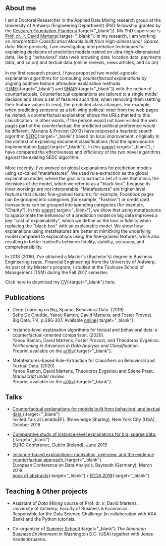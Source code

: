 ## About me

I am a Doctoral Researcher in the Applied Data Mining research group at the University of Antwerp (Engineering Department) (PhD fellowship granted by the [Research Foundation-Flanders](https://www.fwo.be/en/the-fwo/){:target="_blank"}). My PhD supervisor is [Prof. dr. ir. David Martens](https://www.uantwerpen.be/nl/personeel/david-martens/){:target="_blank"}. In my research, I am working on *Interpretable Classification Models built from High-dimensional, Sparse data*. More precisely, I am investigating interpretation techniques for explaining decisions of prediction models trained on ultra-high-dimensional data, like big "behavioral" data (web browsing data, location data, payments data, and so on) and textual data (online reviews, news articles, and so on). <br/> <br/> In my first research project, I have proposed two model-agnostic explanation algorithms for computing *counterfactual explanations* by aligning additive feature attribution explanation methods ([LIME](https://arxiv.org/pdf/1602.04938v1.pdf){:target="_blank"} and [SHAP](https://arxiv.org/pdf/1705.07874.pdf){:target="_blank"}) with the notion of counterfactuals. Counterfactual explanations are tailored to a single model decision and show a set of features such that, when removing them (setting their feature values to zero), the predicted class changes. For example, when predicting someone as a left-wing political voter from the web pages he visited, a counterfactual explanation shows the URLs that led to this classification. In other words, if the person would not have visited the web pages part of the counterfactual, the predicted political preference would be different. Martens & Provost (2013) have proposed a heuristic search algorithm [SEDC](pages.stern.nyu.edu/~fprovost/Papers/MartensProvost_Explaining.pdf){:target="_blank"} based on local improvement, originally in the context of explaining document classifications (find the open-source implementation [here](https://github.com/yramon/edc){:target="_blank"}). In this [paper](https://arxiv.org/abs/1912.01819){:target="_blank"}, I have compared the effectiveness and efficiency of the two novel algorithms against the existing SEDC algorithm. <br/> <br/> More recently, I've worked on global explanations for prediction models using so-called "metafeatures". We used rule-extraction as the global explanation model, where the goal is to extract a set of rules that mimic the decisions of the model, which we refer to as a "black-box", because its inner workings are not interpretable. "Metafeatures" are higher-level features that cluster fine-grained features: for example, Facebook pages can be grouped into categories (for example, "Fashion") or credit card transactions can be grouped into spending categories (for example, "Charity"). In this [paper](https://arxiv.org/abs/2003.04792){:target="_blank"}, we show that using metafeatures to approximate the behaviour of a prediction model on big data improves a key "cost of explainability", which we define as the loss in fidelity when replacing the "black-box" with an explainable model. We show how explanations using metafeatures are better at mimicking the underlying model compared to explanations using the fine-grained features, while also resulting in better tradeoffs between fidelity, stability, accuracy, and comprehensibility.

In 2018 (2016), I've obtained a Master's (Bachelor's) degree in Business Engineering (spec. Financial Engineering) from the University of Antwerp. As part of my Master's program, I studied at the Toulouse School of Management (TSM) during the Fall 2017 semester. 

Click here to download my [CV](https://yramon.github.io/files/YanouRamon_CV_2020_Academic.pdf){:target="_blank"} here. 

## Publications

* Deep Learning on Big, Sparse, Behavioral Data. (2019). <br/>Sofie De Cnudde, Yanou Ramon, David Martens, and Foster Provost.<br/> Big Data, 7:4, p.286-307. Available [online](https://www.liebertpub.com/doi/abs/10.1089/big.2019.0095){:target="_blank"}.

* Instance-level explanation algorithms for textual and behavioral data: a counterfactual-oriented comparison. (2020). <br/> Yanou Ramon, David Martens, Foster Provost, and Theodoros Evgeniou. <br/> *Forthcoming in Advances in Data Analysis and Classification.* <br/>
Preprint available on the [arXiv](https://arxiv.org/abs/1912.01819){:target="_blank"}.

* Metafeatures-based Rule-Extraction for Classifiers on Behavioral and Textual Data. (2020). <br/> Yanou Ramon, David Martens, Theodoros Evgeniou and Stiene Praet. <br/> *Manuscript under review.* <br/>
Preprint available on the [arXiv](https://arxiv.org/abs/2003.04792){:target="_blank"}.


## Talks
* [Counterfactual explanations for models built from behavioral and textual data.](https://yramon.github.io/files/NYC_presentation_YRamon_oct2019_short.pdf){:target="_blank"} <br/> Invited Talk at LenddoEFL (Knowledge Sharing), New York City (USA), October 2019

* [Comparative study of instance-level explanations for big, sparse data.](https://yramon.github.io/files/EURO_presentation_Dublin_June19_YanouRamon.pdf){:target="_blank"} <br/> EURO Conference, Dublin (Ireland), June 2019

* [Instance-based explanations: motivation, overview, and the evidence counterfactual approach.](https://yramon.github.io/files/ECDA_presentation_Bayreuth_YanouRamon.pdf){:target="_blank"} <br/> European Conference on Data Analysis, Bayreuth (Germany), March 2019 <br/> [book of abstracts](http://www.gfkl.org/ecda2019/wp-content/uploads/sites/7/2019/03/Book_of_Abstracts_FINAL.pdf){:target="_blank"} / [ECDA 2019](http://www.gfkl.org/ecda2019/){:target="_blank"}

## Teaching & Other projects
* Assistant of *Data Mining* course of Prof. dr. ir. David Martens. <br/> University of Antwerp, Faculty of Business & Economics. <br/> Responsible for the Data Science Challenge (in collaboration with AXA Bank) and the Python tutorials.

* Co-organizer of [Summer School](https://www.uantwerpen.be/en/about-uantwerp/faculties/faculty-of-business-and-economics/studying-and-education/programmes/summer-schools/usa-washington/){:target="_blank"} *The American Business Environment* in Washington D.C. (USA) together with Jonas Vandenbruaene. <br/>
